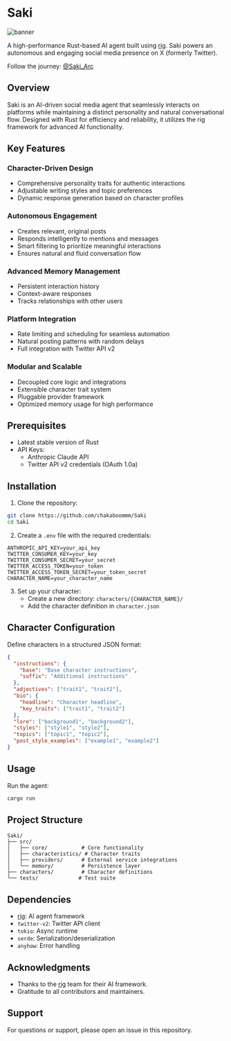 # Saki

![banner]()

A high-performance Rust-based AI agent built using [rig](https://github.com/0xPlaygrounds/rig). Saki powers an autonomous and engaging social media presence on X (formerly Twitter).

Follow the journey: [@Saki_Arc](https://x.com/Saki_Arc)

## Overview

Saki is an AI-driven social media agent that seamlessly interacts on platforms while maintaining a distinct personality and natural conversational flow. Designed with Rust for efficiency and reliability, it utilizes the rig framework for advanced AI functionality.

## Key Features

### Character-Driven Design
- Comprehensive personality traits for authentic interactions
- Adjustable writing styles and topic preferences
- Dynamic response generation based on character profiles

### Autonomous Engagement
- Creates relevant, original posts
- Responds intelligently to mentions and messages
- Smart filtering to prioritize meaningful interactions
- Ensures natural and fluid conversation flow

### Advanced Memory Management
- Persistent interaction history
- Context-aware responses
- Tracks relationships with other users

### Platform Integration
- Rate limiting and scheduling for seamless automation
- Natural posting patterns with random delays
- Full integration with Twitter API v2

### Modular and Scalable
- Decoupled core logic and integrations
- Extensible character trait system
- Pluggable provider framework
- Optimized memory usage for high performance

## Prerequisites

- Latest stable version of Rust
- API Keys:
  - Anthropic Claude API
  - Twitter API v2 credentials (OAuth 1.0a)

## Installation

1. Clone the repository:
```bash
git clone https://github.com/chakaboommm/Saki
cd Saki
```

2. Create a `.env` file with the required credentials:
```env
ANTHROPIC_API_KEY=your_api_key
TWITTER_CONSUMER_KEY=your_key
TWITTER_CONSUMER_SECRET=your_secret
TWITTER_ACCESS_TOKEN=your_token
TWITTER_ACCESS_TOKEN_SECRET=your_token_secret
CHARACTER_NAME=your_character_name
```

3. Set up your character:
   - Create a new directory: `characters/{CHARACTER_NAME}/`
   - Add the character definition in `character.json`

## Character Configuration

Define characters in a structured JSON format:

```json
{
  "instructions": {
    "base": "Base character instructions",
    "suffix": "Additional instructions"
  },
  "adjectives": ["trait1", "trait2"],
  "bio": {
    "headline": "Character headline",
    "key_traits": ["trait1", "trait2"]
  },
  "lore": ["background1", "background2"],
  "styles": ["style1", "style2"],
  "topics": ["topic1", "topic2"],
  "post_style_examples": ["example1", "example2"]
}
```

## Usage

Run the agent:
```bash
cargo run
```

## Project Structure

```
Saki/
├── src/
│   ├── core/           # Core functionality
│   ├── characteristics/ # Character traits
│   ├── providers/      # External service integrations
│   └── memory/         # Persistence layer
├── characters/         # Character definitions
└── tests/             # Test suite
```

## Dependencies

- [rig](https://github.com/0xPlaygrounds/rig): AI agent framework
- `twitter-v2`: Twitter API client
- `tokio`: Async runtime
- `serde`: Serialization/deserialization
- `anyhow`: Error handling

## Acknowledgments

- Thanks to the [rig](https://github.com/0xPlaygrounds/rig) team for their AI framework.
- Gratitude to all contributors and maintainers.

## Support

For questions or support, please open an issue in this repository.

